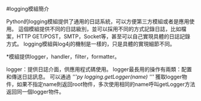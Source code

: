 #logging模組簡介

Python的logging模組提供了通用的日誌系統，可以方便第三方模組或者是應用使用。
這個模組提供不同的日誌級別，並可以採用不同的方式記錄日誌，比如檔案，HTTP GET/POST，SMTP，Socket等，甚至可以自己實現具體的日誌記錄方式。
logging模組與log4j的機制是一樣的，只是具體的實現細節不同。

*模組提供logger，handler，filter，formatter。

logger：提供日誌介面，供應用程式碼使用。
logger最長用的操作有兩類：配置和傳送日誌訊息。
可以通過
*'''py
logging.getLogger(name)
'''*
獲取logger物件，如果不指定name則返回root物件，多次使用相同的name呼叫getLogger方法返回同一個logger物件。
